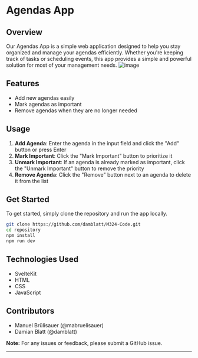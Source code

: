 # Agendas App



## Overview

Our Agendas App is a simple web application designed to help you stay organized and manage your agendas efficiently. Whether you're keeping track of tasks or scheduling events, this app provides a simple and powerful solution for most of your management needs.
![image](https://github.com/mabruelisauer/M324/assets/112378881/37fa10f8-2cb5-4201-9949-4a8824bf9164)
## Features

- Add new agendas easily
- Mark agendas as important
- Remove agendas when they are no longer needed

## Usage

1. **Add Agenda**: Enter the agenda in the input field and click the "Add" button or press Enter
2. **Mark Important**: Click the "Mark Important" button to prioritize it
3. **Unmark Important**: If an agenda is already marked as important, click the "Unmark Important" button to remove the priority
4. **Remove Agenda**: Click the "Remove" button next to an agenda to delete it from the list

## Get Started

To get started, simply clone the repository and run the app locally.

```bash
git clone https://github.com/damblatt/M324-Code.git
cd repository
npm install
npm run dev
```

## Technologies Used

- SvelteKit
- HTML
- CSS
- JavaScript

## Contributors

- Manuel Brülisauer (@mabruelisauer)
- Damian Blatt (@damblatt)

**Note:** For any issues or feedback, please submit a GitHub issue.

------
